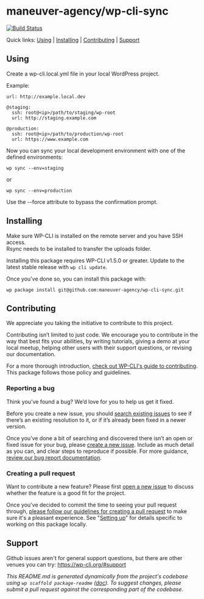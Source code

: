 maneuver-agency/wp-cli-sync
===========================



[![Build Status](https://travis-ci.org/maneuver-agency/sync.svg?branch=master)](https://travis-ci.org/maneuver-agency/sync)

Quick links: [Using](#using) | [Installing](#installing) | [Contributing](#contributing) | [Support](#support)

## Using

Create a wp-cli.local.yml file in your local WordPress project.

Example:

    url: http://example.local.dev

    @staging:
      ssh: root@<ip>/path/to/staging/wp-root
      url: http://staging.example.com

    @production:
      ssh: root@<ip>/path/to/production/wp-root
      url: https://www.example.com

Now you can sync your local development environment with one of the defined environments:

    wp sync --env=staging

or

    wp sync --env=production

Use the --force attribute to bypass the confirmation prompt.

## Installing

Make sure WP-CLI is installed on the remote server and you have SSH access.  
Rsync needs to be installed to transfer the uploads folder.

Installing this package requires WP-CLI v1.5.0 or greater. Update to the latest stable release with `wp cli update`.

Once you've done so, you can install this package with:

    wp package install git@github.com:maneuver-agency/wp-cli-sync.git

## Contributing

We appreciate you taking the initiative to contribute to this project.

Contributing isn’t limited to just code. We encourage you to contribute in the way that best fits your abilities, by writing tutorials, giving a demo at your local meetup, helping other users with their support questions, or revising our documentation.

For a more thorough introduction, [check out WP-CLI's guide to contributing](https://make.wordpress.org/cli/handbook/contributing/). This package follows those policy and guidelines.

### Reporting a bug

Think you’ve found a bug? We’d love for you to help us get it fixed.

Before you create a new issue, you should [search existing issues](https://github.com/maneuver-agency/sync/issues?q=label%3Abug%20) to see if there’s an existing resolution to it, or if it’s already been fixed in a newer version.

Once you’ve done a bit of searching and discovered there isn’t an open or fixed issue for your bug, please [create a new issue](https://github.com/maneuver-agency/sync/issues/new). Include as much detail as you can, and clear steps to reproduce if possible. For more guidance, [review our bug report documentation](https://make.wordpress.org/cli/handbook/bug-reports/).

### Creating a pull request

Want to contribute a new feature? Please first [open a new issue](https://github.com/maneuver-agency/sync/issues/new) to discuss whether the feature is a good fit for the project.

Once you've decided to commit the time to seeing your pull request through, [please follow our guidelines for creating a pull request](https://make.wordpress.org/cli/handbook/pull-requests/) to make sure it's a pleasant experience. See "[Setting up](https://make.wordpress.org/cli/handbook/pull-requests/#setting-up)" for details specific to working on this package locally.

## Support

Github issues aren't for general support questions, but there are other venues you can try: https://wp-cli.org/#support


*This README.md is generated dynamically from the project's codebase using `wp scaffold package-readme` ([doc](https://github.com/wp-cli/scaffold-package-command#wp-scaffold-package-readme)). To suggest changes, please submit a pull request against the corresponding part of the codebase.*
